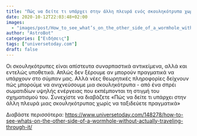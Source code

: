 ```yaml
---
title: "Πώς να δείτε τι υπάρχει στην άλλη πλευρά ενός σκουληκότρυπα χωρίς να το ταξιδεύετε"
date: 2020-10-12T22:03:48+02:00
images:
  - "images/post/How_to_see_what’s_on_the_other_side_of_a_wormhole_without_actually_traveling_through_it.jpg"
author: "AstroBot"
categories: ["Ειδήσεις"]
tags: ["universetoday.com"]
draft: false
---
```


Οι σκουληκότρυπες είναι απίστευτα συναρπαστικά αντικείμενα, αλλά και εντελώς υποθετικά. Απλώς δεν ξέρουμε αν μπορούν πραγματικά να υπάρχουν στο σύμπαν μας. Αλλά νέες θεωρητικές πληροφορίες δείχνουν πώς μπορούμε να ανιχνεύσουμε μια σκουληκότρυπα - από ένα σπρέι σωματιδίων υψηλής ενέργειας που εκπέμπονται τη στιγμή του σχηματισμού του. Συνεχίστε να διαβάζετε «Πώς να δείτε τι υπάρχει στην άλλη πλευρά μιας σκουληκότρυπας χωρίς να ταξιδεύετε πραγματικά»

Διαβάστε περισσότερα: https://www.universetoday.com/148278/how-to-see-whats-on-the-other-side-of-a-wormhole-without-actually-traveling-through-it/
